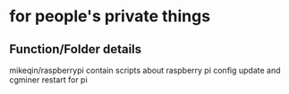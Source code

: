 # for people's private things

## Function/Folder details 
mikeqin/raspberrypi contain scripts about raspberry pi config update and cgminer restart for pi
